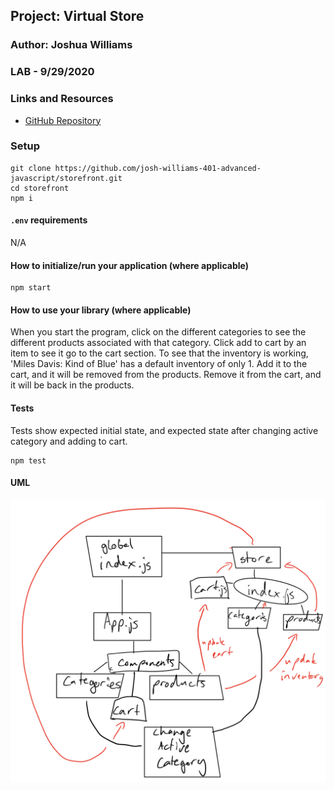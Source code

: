 ## Project: Virtual Store

### Author: Joshua Williams

### LAB - 9/29/2020 

### Links and Resources

- [GitHub Repository](https://github.com/josh-williams-401-advanced-javascript/storefront)

### Setup

```
git clone https://github.com/josh-williams-401-advanced-javascript/storefront.git
cd storefront
npm i
```

#### `.env` requirements
N/A
#### How to initialize/run your application (where applicable)
```
npm start
```
#### How to use your library (where applicable)
When you start the program, click on the different categories to see the different products associated with that category. Click add to cart by an item to see it go to the cart section. To see that the inventory is working, 'Miles Davis: Kind of Blue' has a default inventory of only 1. Add it to the cart, and it will be removed from the products. Remove it from the cart, and it will be back in the products.

#### Tests
Tests show expected initial state, and expected state after changing active category and adding to cart.
```
npm test
```

#### UML
![Lab 36 UML](./umls/lab-37-storefront-uml.png)
